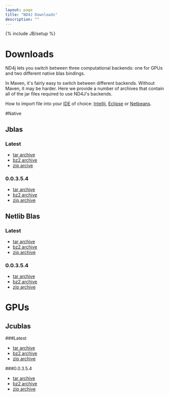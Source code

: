 ```yaml
---
layout: page
title: "ND4J Downloads"
description: ""
---
```

{% include JB/setup %}

# Downloads

ND4j lets you switch between three computational backends: one for GPUs and two different native blas bindings. 

In Maven, it's fairly easy to switch between different backends. Without Maven, it may be harder. Here we provide a number of archives that contain all of the jar files required to use ND4J's backends.

How to import file into your [IDE](http://encyclopedia.thefreedictionary.com/integrated+development+environment) of choice:
[Intellij](http://stackoverflow.com/questions/1051640/correct-way-to-add-lib-jar-to-an-intellij-idea-project),
[Eclipse](http://stackoverflow.com/questions/3280353/how-to-import-a-jar-in-eclipse) or [Netbeans](http://gpraveenkumar.wordpress.com/2009/06/17/abc-to-import-a-jar-file-in-netbeans-6-5/).

#Native

## Jblas

### Latest
* [tar archive](https://s3.amazonaws.com/nd4j-distribution/jblas/latest/nd4j-release-0.0.3.5.4-bin.tar.bz2)
* [bz2 archive](https://s3.amazonaws.com/nd4j-distribution/jblas/latest/nd4j-release-0.0.3.5.4-bin.tar.gz)
* [zip arcive](https://s3.amazonaws.com/nd4j-distribution/jblas/latest/nd4j-release-0.0.3.5.4-bin.zip)

### 0.0.3.5.4
* [tar archive](https://s3.amazonaws.com/nd4j-distribution/jblas/0.0.3.5.4/nd4j-release-0.0.3.5.4-bin.tar.bz2)
* [bz2 archive](https://s3.amazonaws.com/nd4j-distribution/jblas/0.0.3.5.4/nd4j-release-0.0.3.5.4-bin.tar.gz)
* [zip archive](https://s3.amazonaws.com/nd4j-distribution/jblas/0.0.3.5.4/nd4j-release-0.0.3.5.4-bin.zip)

## Netlib Blas

### Latest
* [tar archive](https://s3.amazonaws.com/nd4j-distribution/netlib-blas/latest/nd4j-release-0.0.3.5.4-bin.tar.bz2)
* [bz2 archive](https://s3.amazonaws.com/nd4j-distribution/netlib-blas/latest/nd4j-release-0.0.3.5.4-bin.tar.bz2)
* [zip archive](https://s3.amazonaws.com/nd4j-distribution/netlib-blas/latest/nd4j-release-0.0.3.5.4-bin.tar.bz2)

### 0.0.3.5.4
* [tar archive](https://s3.amazonaws.com/nd4j-distribution/netlib-blas/0.0.3.5.4/nd4j-release-0.0.3.5.4-bin.tar.bz2)
* [bz2 archive](https://s3.amazonaws.com/nd4j-distribution/netlib-blas/0.0.3.5.4/nd4j-release-0.0.3.5.4-bin.tar.bz2)
* [zip archive](https://s3.amazonaws.com/nd4j-distribution/netlib-blas/0.0.3.5.4/nd4j-release-0.0.3.5.4-bin.tar.bz2)

# GPUs

## Jcublas

###Latest
* [tar archive](https://s3.amazonaws.com/nd4j-distribution/jcublas/latest/nd4j-release-0.0.3.5.4-bin.tar.bz2)
* [bz2 archive](https://s3.amazonaws.com/nd4j-distribution/jcublas/latest/nd4j-release-0.0.3.5.4-bin.tar.bz2)
* [zip archive](https://s3.amazonaws.com/nd4j-distribution/jcublas/latest/nd4j-release-0.0.3.5.4-bin.tar.bz2)

###0.0.3.5.4
* [tar archive](https://s3.amazonaws.com/nd4j-distribution/jcublas/0.0.3.5.4/nd4j-release-0.0.3.5.4-bin.tar.bz2)
* [bz2 archive](https://s3.amazonaws.com/nd4j-distribution/jcublas/0.0.3.5.4/nd4j-release-0.0.3.5.4-bin.tar.bz2)
* [zip archive](https://s3.amazonaws.com/nd4j-distribution/jcublas/0.0.3.5.4/nd4j-release-0.0.3.5.4-bin.tar.bz2)
